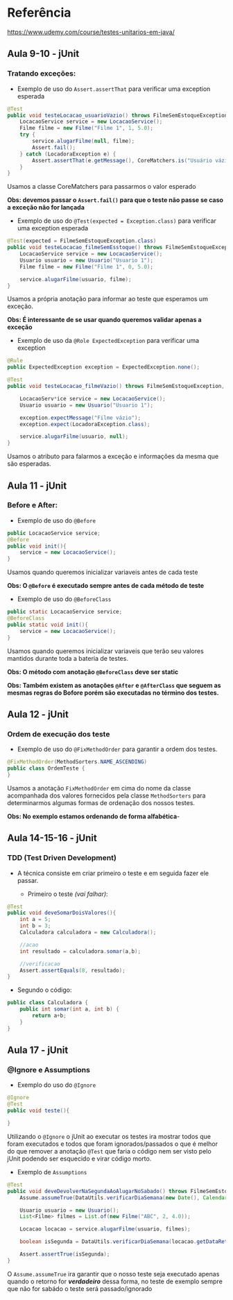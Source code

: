 # Referência

https://www.udemy.com/course/testes-unitarios-em-java/

## **Aula 9-10 - jUnit**
### **Tratando exceções:**

- Exemplo de uso do ```Assert.assertThat``` para verificar uma exception esperada

```java
@Test
public void testeLocacao_usuarioVazio() throws FilmeSemEstoqueException {
    LocacaoService service = new LocacaoService();
    Filme filme = new Filme("Filme 1", 1, 5.0);
    try {
        service.alugarFilme(null, filme);
        Assert.fail();
    } catch (LocadoraException e) {
        Assert.assertThat(e.getMessage(), CoreMatchers.is("Usuário vázio"));
    }
}
```

Usamos a classe CoreMatchers para passarmos o valor esperado<br>

**Obs: devemos passar o ```Assert.fail()``` para que o teste não passe
se caso a exceção não for lançada**

- Exemplo de uso do ```@Test(expected = Exception.class)``` para verificar 
uma exception esperada

```java
@Test(expected = FilmeSemEstoqueException.class)
public void testeLocacao_filmeSemEsstoque() throws FilmeSemEstoqueException, LocadoraException {
    LocacaoService service = new LocacaoService();
    Usuario usuario = new Usuario("Usuario 1");
    Filme filme = new Filme("Filme 1", 0, 5.0);

    service.alugarFilme(usuario, filme);
}
```

Usamos a própria anotação para informar ao teste que esperamos um
exceção.<br>

**Obs: É interessante de se usar quando queremos validar apenas a exceção**

- Exemplo de uso da  ```@Role ExpectedException``` para verificar uma exception

```java
@Rule
public ExpectedException exception = ExpectedException.none();

@Test
public void testeLocacao_filmeVazio() throws FilmeSemEstoqueException, LocadoraException {

    LocacaoServ*ice service = new LocacaoService();
    Usuario usuario = new Usuario("Usuario 1");

    exception.expectMessage("Filme vázio");
    exception.expect(LocadoraException.class);

    service.alugarFilme(usuario, null);
}
```

Usamos o atributo para falarmos a exceção e informações da mesma que
são esperadas.

## **Aula 11 - jUnit**
### **Before e After:**

- Exemplo de uso do ```@Before```

```java
public LocacaoService service;
@Before
public void init(){
    service = new LocacaoService();
}
```

Usamos quando queremos inicializar variaveis antes de cada teste

**Obs: O ```@Before``` é executado sempre antes de cada método de teste**

- Exemplo de uso do ```@BeforeClass```

```java
public static LocacaoService service;
@BeforeClass
public static void init(){
    service = new LocacaoService();
}
```
Usamos quando queremos inicializar variaveis que terão seu valores
mantidos durante toda a bateria de testes.

**Obs: O método com anotação ```@BeforeClass``` deve ser static**

**Obs: Também existem as anotações ```@After``` e ```@AfterClass```
que seguem as mesmas regras do **Bofore** porém são executadas
no término dos testes.**

## **Aula 12 - jUnit**
### **Ordem de execução dos teste**

- Exemplo de uso do ```@FixMethodOrder``` para garantir a ordem dos testes.

```java
@FixMethodOrder(MethodSorters.NAME_ASCENDING)
public class OrdemTeste {
}
```

Usamos a anotação ```FixMethodOrder``` em cima do nome da classe acompanhada
dos valores fornecidos pela classe ``MethodSorters`` para determinarmos
algumas formas de ordenação dos nossos testes.

**Obs: No exemplo estamos ordenando de forma alfabética**-

## **Aula 14-15-16 - jUnit**
### **TDD (Test Driven Development)**

- A técnica consiste em criar primeiro o teste e em seguida fazer ele
 passar.

  - Primeiro o teste *(vai falhar)*:  
```java
@Test
public void deveSomarDoisValores(){
    int a = 5;
    int b = 3;
    Calculadora calculadora = new Calculadora();

    //acao
    int resultado = calculadora.somar(a,b);

    //verificacao
    Assert.assertEquals(8, resultado);
}
```
- Segundo o código:
```java
public class Calculadora {
    public int somar(int a, int b) {
        return a+b;
    }
}
```

## **Aula 17 - jUnit**
### **@Ignore e Assumptions**

- Exemplo do uso do ``@Ignore``

```java
@Ignore
@Test
public void teste(){

}
```

Utilizando o ``@Ignore`` o jUnit ao executar os testes ira mostrar todos que foram
executados e todos que foram ignorados/passados o que é melhor do que remover a anotação
``@Test`` que faria o código nem ser visto pelo jUnit podendo ser esquecido e virar código morto.

- Exemplo de `Assumptions`

```java
@Test
public void deveDevolverNaSegundaAoAlugarNoSabado() throws FilmeSemEstoqueException, LocadoraException {
    Assume.assumeTrue(DataUtils.verificarDiaSemana(new Date(), Calendar.SATURDAY));

    Usuario usuario = new Usuario();
    List<Filme> filmes = List.of(new Filme("ABC", 2, 4.0));

    Locacao locacao = service.alugarFilme(usuario, filmes);

    boolean isSegunda = DataUtils.verificarDiaSemana(locacao.getDataRetorno(), Calendar.MONDAY);

    Assert.assertTrue(isSegunda);
}
```

O `Assume.assumeTrue` ira garantir que o nosso teste seja executado apenas quando o retorno
for ***verdadeiro*** dessa forma, no teste de exemplo sempre que não for sabádo o teste será passado/ignorado








